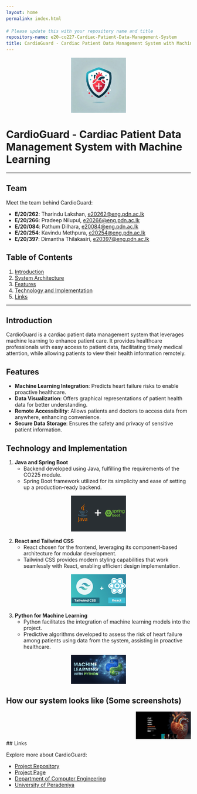 ```yaml
---
layout: home
permalink: index.html

# Please update this with your repository name and title
repository-name: e20-co227-Cardiac-Patient-Data-Management-System
title: CardioGuard - Cardiac Patient Data Management System with Machine Learning
---
```


<div align="center">
  <img src="/docs/images/logo.jpg" alt="CardioGuard Logo" width="150">
</div>

# CardioGuard - Cardiac Patient Data Management System with Machine Learning

---

## Team

Meet the team behind CardioGuard:
-  **E/20/262**: Tharindu Lakshan, [e20262@eng.pdn.ac.lk](mailto:e20262@eng.pdn.ac.lk)
-  **E/20/266**: Pradeep Nilupul, [e20266@eng.pdn.ac.lk](mailto:e20266@eng.pdn.ac.lk)
-  **E/20/084**: Pathum Dilhara, [e20084@eng.pdn.ac.lk](mailto:e20084@eng.pdn.ac.lk)
-  **E/20/254**: Kavindu Methpura, [e20254@eng.pdn.ac.lk](mailto:e20254@eng.pdn.ac.lk)
-  **E/20/397**: Dimantha Thilakasiri, [e20397@eng.pdn.ac.lk](mailto:e20397@eng.pdn.ac.lk)

## Table of Contents
1. [Introduction](#introduction)
2. [System Architecture](#system-architecture)
3. [Features](#features)
4. [Technology and Implementation](#technology-and-implementation)
5. [Links](#links)

---

## Introduction

CardioGuard is a cardiac patient data management system that leverages machine learning to enhance patient care. It provides healthcare professionals with easy access to patient data, facilitating timely medical attention, while allowing patients to view their health information remotely.

## Features

- **Machine Learning Integration**: Predicts heart failure risks to enable proactive healthcare.
- **Data Visualization**: Offers graphical representations of patient health data for better understanding.
- **Remote Accessibility**: Allows patients and doctors to access data from anywhere, enhancing convenience.
- **Secure Data Storage**: Ensures the safety and privacy of sensitive patient information.

## Technology and Implementation

1. **Java and Spring Boot**
   - Backend developed using Java, fulfilling the requirements of the CO225 module.
   - Spring Boot framework utilized for its simplicity and ease of setting up a production-ready backend.
<div align="center">
  <img src="/docs/images/image2.png" alt="Java" width="150">
</div>

2. **React and Tailwind CSS**
   - React chosen for the frontend, leveraging its component-based architecture for modular development.
   - Tailwind CSS provides modern styling capabilities that work seamlessly with React, enabling efficient design implementation.
<div align="center">
  <img src="/docs/images/image3.png" alt="React" width="150">
</div>

3. **Python for Machine Learning**
   - Python facilitates the integration of machine learning models into the project.
   - Predictive algorithms developed to assess the risk of heart failure among patients using data from the system, assisting in proactive healthcare.
<div align="center">
  <img src="/docs/images/image4.png" alt="React" width="150">
</div>


## How our system looks like (Some screenshots)

<div align="right">
  <img src="/docs/images/image5.png" alt="React" width="150">
</div>
## Links

Explore more about CardioGuard:
- [Project Repository](https://github.com/cepdnaclk/e20-co227-Cardiac-Patient-Data-Management-System)
- [Project Page](https://cepdnaclk.github.io/e20-co227-Cardiac-Patient-Data-Management-System)
- [Department of Computer Engineering](http://www.ce.pdn.ac.lk/)
- [University of Peradeniya](https://eng.pdn.ac.lk/)
